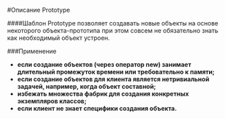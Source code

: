 #Описание Prototype

####Шаблон Prototype позволяет создавать новые объекты на основе некоторого объекта-прототипа при этом совсем не обязательно знать как необходимый объект устроен.

###Применение

* **если создание объектов (через оператор new) занимает длительный промежуток времени или требовательно к памяти;**
* **если создание объектов для клиента является нетривиальной задачей, например, когда объект составной;**
* **избежать множества фабрик для создания конкретных экземпляров классов;**
* **если клиент не знает специфики создания объекта.**

